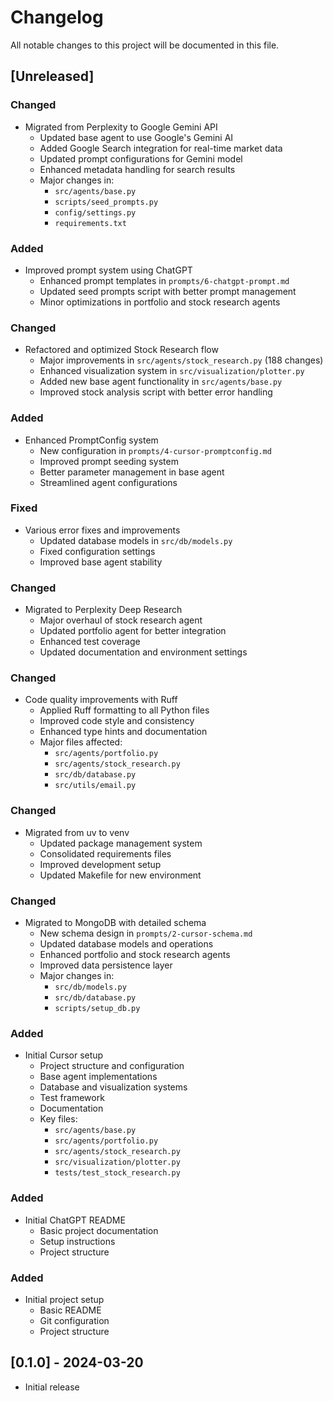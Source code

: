 # Changelog

All notable changes to this project will be documented in this file.

## [Unreleased]

### Changed
- Migrated from Perplexity to Google Gemini API
  - Updated base agent to use Google's Gemini AI
  - Added Google Search integration for real-time market data
  - Updated prompt configurations for Gemini model
  - Enhanced metadata handling for search results
  - Major changes in:
    - `src/agents/base.py`
    - `scripts/seed_prompts.py`
    - `config/settings.py`
    - `requirements.txt`

### Added
- Improved prompt system using ChatGPT
  - Enhanced prompt templates in `prompts/6-chatgpt-prompt.md`
  - Updated seed prompts script with better prompt management
  - Minor optimizations in portfolio and stock research agents

### Changed
- Refactored and optimized Stock Research flow
  - Major improvements in `src/agents/stock_research.py` (188 changes)
  - Enhanced visualization system in `src/visualization/plotter.py`
  - Added new base agent functionality in `src/agents/base.py`
  - Improved stock analysis script with better error handling

### Added
- Enhanced PromptConfig system
  - New configuration in `prompts/4-cursor-promptconfig.md`
  - Improved prompt seeding system
  - Better parameter management in base agent
  - Streamlined agent configurations

### Fixed
- Various error fixes and improvements
  - Updated database models in `src/db/models.py`
  - Fixed configuration settings
  - Improved base agent stability

### Changed
- Migrated to Perplexity Deep Research
  - Major overhaul of stock research agent
  - Updated portfolio agent for better integration
  - Enhanced test coverage
  - Updated documentation and environment settings

### Changed
- Code quality improvements with Ruff
  - Applied Ruff formatting to all Python files
  - Improved code style and consistency
  - Enhanced type hints and documentation
  - Major files affected:
    - `src/agents/portfolio.py`
    - `src/agents/stock_research.py`
    - `src/db/database.py`
    - `src/utils/email.py`

### Changed
- Migrated from uv to venv
  - Updated package management system
  - Consolidated requirements files
  - Improved development setup
  - Updated Makefile for new environment

### Changed
- Migrated to MongoDB with detailed schema
  - New schema design in `prompts/2-cursor-schema.md`
  - Updated database models and operations
  - Enhanced portfolio and stock research agents
  - Improved data persistence layer
  - Major changes in:
    - `src/db/models.py`
    - `src/db/database.py`
    - `scripts/setup_db.py`

### Added
- Initial Cursor setup
  - Project structure and configuration
  - Base agent implementations
  - Database and visualization systems
  - Test framework
  - Documentation
  - Key files:
    - `src/agents/base.py`
    - `src/agents/portfolio.py`
    - `src/agents/stock_research.py`
    - `src/visualization/plotter.py`
    - `tests/test_stock_research.py`

### Added
- Initial ChatGPT README
  - Basic project documentation
  - Setup instructions
  - Project structure

### Added
- Initial project setup
  - Basic README
  - Git configuration
  - Project structure

## [0.1.0] - 2024-03-20
- Initial release 